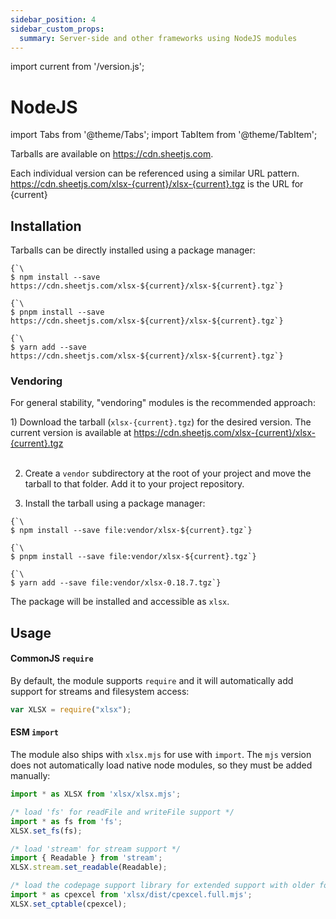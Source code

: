 ```yaml
---
sidebar_position: 4
sidebar_custom_props:
  summary: Server-side and other frameworks using NodeJS modules
---
```


import current from '/version.js';

# NodeJS

import Tabs from '@theme/Tabs';
import TabItem from '@theme/TabItem';

Tarballs are available on <https://cdn.sheetjs.com>.

<div>Each individual version can be referenced using a similar URL pattern.<br/>
<a href={`https://cdn.sheetjs.com/xlsx-${current}/xlsx-${current}.tgz`}>https://cdn.sheetjs.com/xlsx-{current}/xlsx-{current}.tgz</a> is the URL for {current}</div>

## Installation

Tarballs can be directly installed using a package manager:

<Tabs>
  <TabItem value="npm" label="npm">
<pre><code parentName="pre" {...{"className": "language-bash"}}>{`\
$ npm install --save https://cdn.sheetjs.com/xlsx-${current}/xlsx-${current}.tgz`}
</code></pre>
  </TabItem>
  <TabItem value="pnpm" label="pnpm">
<pre><code parentName="pre" {...{"className": "language-bash"}}>{`\
$ pnpm install --save https://cdn.sheetjs.com/xlsx-${current}/xlsx-${current}.tgz`}
</code></pre>
  </TabItem>
  <TabItem value="yarn" label="Yarn" default>
<pre><code parentName="pre" {...{"className": "language-bash"}}>{`\
$ yarn add --save https://cdn.sheetjs.com/xlsx-${current}/xlsx-${current}.tgz`}
</code></pre>
  </TabItem>
</Tabs>

### Vendoring

For general stability, "vendoring" modules is the recommended approach:

<div>1) Download the tarball (<code parentName="pre">xlsx-{current}.tgz</code>) for the desired version. The current
   version is available at <a href={`https://cdn.sheetjs.com/xlsx-${current}/xlsx-${current}.tgz`}>https://cdn.sheetjs.com/xlsx-{current}/xlsx-{current}.tgz</a></div><br/>

2) Create a `vendor` subdirectory at the root of your project and move the
   tarball to that folder.  Add it to your project repository.

3) Install the tarball using a package manager:

<Tabs>
  <TabItem value="npm" label="npm">
<pre><code parentName="pre" {...{"className": "language-bash"}}>{`\
$ npm install --save file:vendor/xlsx-${current}.tgz`}
</code></pre>
  </TabItem>
  <TabItem value="pnpm" label="pnpm">
<pre><code parentName="pre" {...{"className": "language-bash"}}>{`\
$ pnpm install --save file:vendor/xlsx-${current}.tgz`}
</code></pre>
  </TabItem>
  <TabItem value="yarn" label="Yarn" default>
<pre><code parentName="pre" {...{"className": "language-bash"}}>{`\
$ yarn add --save file:vendor/xlsx-0.18.7.tgz`}
</code></pre>
  </TabItem>
</Tabs>

The package will be installed and accessible as `xlsx`.

## Usage

#### CommonJS `require`

By default, the module supports `require` and it will automatically add support
for streams and filesystem access:

```js
var XLSX = require("xlsx");
```

#### ESM `import`

The module also ships with `xlsx.mjs` for use with `import`.  The `mjs` version
does not automatically load native node modules, so they must be added manually:

```js
import * as XLSX from 'xlsx/xlsx.mjs';

/* load 'fs' for readFile and writeFile support */
import * as fs from 'fs';
XLSX.set_fs(fs);

/* load 'stream' for stream support */
import { Readable } from 'stream';
XLSX.stream.set_readable(Readable);

/* load the codepage support library for extended support with older formats  */
import * as cpexcel from 'xlsx/dist/cpexcel.full.mjs';
XLSX.set_cptable(cpexcel);
```
